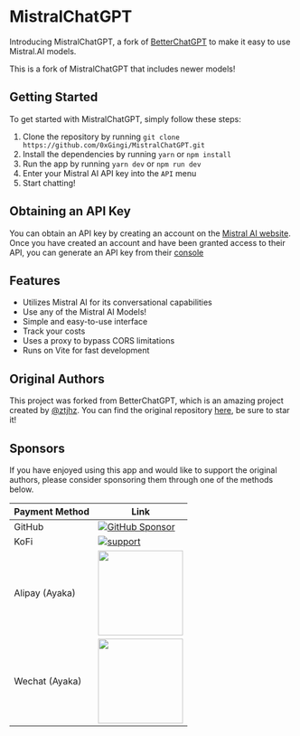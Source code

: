 # MistralChatGPT

Introducing MistralChatGPT, a fork of [BetterChatGPT](https://github.com/ztjhz/BetterChatGPT) to make it easy to use Mistral.AI models.

This is a fork of MistralChatGPT that includes newer models!

## Getting Started

To get started with MistralChatGPT, simply follow these steps:

1. Clone the repository by running `git clone https://github.com/0xGingi/MistralChatGPT.git`
2. Install the dependencies by running `yarn` or `npm install`
3. Run the app by running `yarn dev` or `npm run dev`
4. Enter your Mistral AI API key into the `API` menu
5. Start chatting!

## Obtaining an API Key

You can obtain an API key by creating an account on the [Mistral AI website](https://mistral.ai/). Once you have created an account and have been granted access to their API, you can generate an API key from their [console](https://console.mistral.ai/api-keys/)

## Features

- Utilizes Mistral AI for its conversational capabilities
- Use any of the Mistral AI Models!
- Simple and easy-to-use interface
- Track your costs
- Uses a proxy to bypass CORS limitations
- Runs on Vite for fast development

## Original Authors

This project was forked from BetterChatGPT, which is an amazing project created by [@ztjhz](https://github.com/ztjhz). You can find the original repository [here](https://github.com/ztjhz/BetterChatGPT), be sure to star it!

## Sponsors

If you have enjoyed using this app and would like to support the original authors, please consider sponsoring them through one of the methods below.

| Payment Method | Link                                                                                                                                                 |
| -------------- | ---------------------------------------------------------------------------------------------------------------------------------------------------- |
| GitHub         | [![GitHub Sponsor](https://img.shields.io/static/v1?label=Sponsor&message=%E2%9D%A4&logo=GitHub&color=%23fe8e86)](https://github.com/sponsors/ztjhz) |
| KoFi           | [![support](https://ko-fi.com/img/githubbutton_sm.svg)](https://ko-fi.com/betterchatgpt)                                                             |
| Alipay (Ayaka) | <img src="https://ayaka14732.github.io/sponsor/alipay.jpg" width=150 />                                                                              |
| Wechat (Ayaka) | <img src="https://ayaka14732.github.io/sponsor/wechat.png" width=150 />                                                                              |
